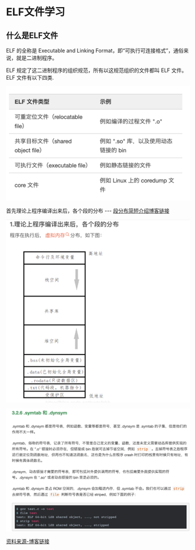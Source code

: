 # ELF文件学习   

## 什么是ELF文件    

ELF 的全称是 Executable and Linking Format，即“可执行可连接格式”，通俗来说，就是二进制程序。    

ELF 规定了这二进制程序的组织规范，所有以这规范组织的文件都叫 ELF 文件。ELF 文件有以下四类.  

![alt text](image-1.png)

首先理论上程序编译出来后，各个段的分布  --- [段分布简短介绍博客链接](https://blog.csdn.net/acdefghb/article/details/106209103)  

![alt text](image.png)      


![alt 可以在得到执行文件之后，将文件stripped,这样可以减少文件占用的磁盘空间。](image-2.png "符号表")

[资料来源-博客链接](https://www.eet-china.com/mp/a169493.html)  

